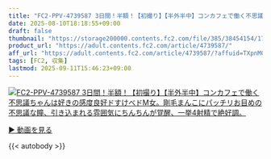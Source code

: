 ```yaml
---
title: "FC2-PPV-4739587 3日間！半額！【初撮り】【半外半中】コンカフェで働く不思議ちゃんは好きの感度良好ドすけべドM女。剛毛まんこにパッチリお目めの不思議な瞳、引き込まれる雰囲気にちんちんが覚醒、一挙4射精で絶好調。"
date: 2025-08-10T18:18:55+09:00
draft: false
thumbnail: "https://storage200000.contents.fc2.com/file/385/38454154/1754424992.66.jpg"
product_url: "https://adult.contents.fc2.com/article/4739587/"
aff_url: "https://adult.contents.fc2.com/article/4739587/?affuid=TXpnM01qYzFNalk9"
tags: [FC2, 収集]
lastmod: 2025-09-11T15:46:23+09:00
---
```

[![FC2-PPV-4739587 3日間！半額！【初撮り】【半外半中】コンカフェで働く不思議ちゃんは好きの感度良好ドすけべドM女。剛毛まんこにパッチリお目めの不思議な瞳、引き込まれる雰囲気にちんちんが覚醒、一挙4射精で絶好調。](https://storage200000.contents.fc2.com/file/385/38454154/1754424992.66.jpg)](https://adult.contents.fc2.com/article/4739587/?affuid=TXpnM01qYzFNalk9)

[▶︎ 動画を見る](https://adult.contents.fc2.com/article/4739587/?affuid=TXpnM01qYzFNalk9)


{{< autobody >}}
